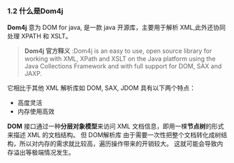 ### 1.2 什么是Dom4j

**Dom4j** 意为 DOM for java, 是一款 java 开源库，主要用于解析 XML,此外还协同处理 XPATH 和 XSLT。

> **Dom4j 官方释义** :Dom4j is an easy to use, open source library for working with XML, XPath and XSLT on the Java platform using the Java Collections Framework and with full support for DOM, SAX and JAXP.

它相比于其他 XML 解析库如 DOM, SAX, JDOM 具有以下两个特点：
* 高度灵活
* 内存使用高效

**DOM** 接口通过一种**分层对象模型**来访问 XML 文档信息，即用一棵**节点树**的形式来描述 XML 的文档结构。
但 DOM解析库 由于需要一次性把整个文档转化成树结构，所以对内存的需求就比较高，遍历操作带来的开销较大。
这就可能会导致内存溢出等极端情况发生。

